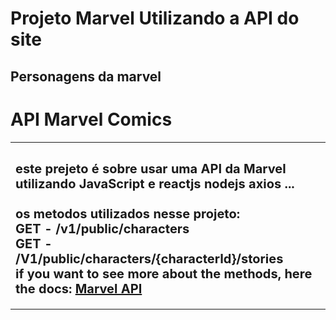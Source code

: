 # Projeto Marvel Utilizando a API do site 

## Personagens da marvel

# API Marvel Comics

<table>
    <tr>
        <td>
        <sub>
       	 	<h2>
			este prejeto é sobre usar uma API da Marvel utilizando JavaScript e reactjs nodejs axios ...</br></br>
			 os metodos utilizados nesse projeto:</br>
			GET - /v1/public/characters </br>
			GET - /V1/public/characters/{characterId}/stories</br>
			if you want to see more about the methods, here the docs:
			<a href="https://developer.marvel.com/docs">Marvel API</a>
       	 	</h2>
        </sub>
        </td>
    </tr>
</table>


